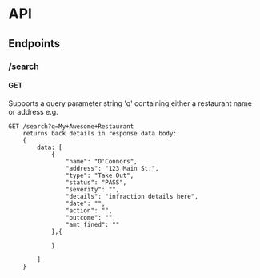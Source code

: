 
# API

## Endpoints

### /search

#### GET
Supports a query parameter string 'q' containing either a restaurant name or address
e.g. 

```
GET /search?q=My+Awesome+Restaurant
    returns back details in response data body:
    {
        data: [
            {
                "name": "O'Connors",
                "address": "123 Main St.",
                "type": "Take Out",
                "status": "PASS",
                "severity": "",
                "details": "infraction details here",
                "date": "",
                "action": "",
                "outcome": "",
                "amt fined": ""
            },{

            }

        ]
    }
```

